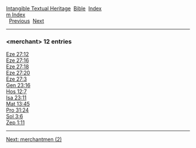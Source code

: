 [Intangible Textual Heritage](../../index)  [Bible](../index) 
[Index](index)   
[m Index](_m_)  
  [Previous](c07324)  [Next](c07326) 

------------------------------------------------------------------------

### &lt;merchant&gt; 12 entries

[Eze 27:12](../kjv/eze027.htm#012)  
[Eze 27:16](../kjv/eze027.htm#016)  
[Eze 27:18](../kjv/eze027.htm#018)  
[Eze 27:20](../kjv/eze027.htm#020)  
[Eze 27:3](../kjv/eze027.htm#003)  
[Gen 23:16](../kjv/gen023.htm#016)  
[Hos 12:7](../kjv/hos012.htm#007)  
[Isa 23:11](../kjv/isa023.htm#011)  
[Mat 13:45](../kjv/mat013.htm#045)  
[Pro 31:24](../kjv/pro031.htm#024)  
[Sol 3:6](../kjv/sol003.htm#006)  
[Zep 1:11](../kjv/zep001.htm#011)  

------------------------------------------------------------------------

[Next: merchantmen (2)](c07326)
